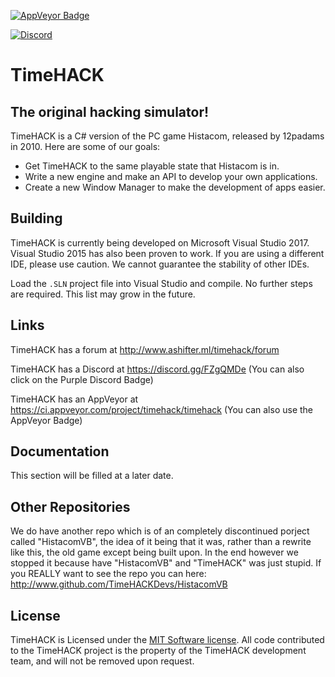 <a href="https://ci.appveyor.com/project/timehack/timehack"><img src="https://ci.appveyor.com/api/projects/status/8x34p8b0i2idblgd?svg=true" style="border: 0;" alt="AppVeyor Badge"></a>

[![Discord](https://discordapp.com/api/guilds/234414439330349056/widget.png?style=shield)](https://discord.gg/FZgQMDe)

# TimeHACK
## The original hacking simulator!
TimeHACK is a C# version of the PC game Histacom, released by 12padams in 2010. Here are some of our goals:
* Get TimeHACK to the same playable state that Histacom is in.
* Write a new engine and make an API to develop your own applications.
* Create a new Window Manager to make the development of apps easier.

## Building
TimeHACK is currently being developed on Microsoft Visual Studio 2017. Visual Studio 2015 has also been proven to work. If you are using a different IDE, please use caution. We cannot guarantee the stability of other IDEs.

Load the ``.SLN`` project file into Visual Studio and compile. No further steps are required. This list may grow in the future.

## Links
TimeHACK has a forum at http://www.ashifter.ml/timehack/forum

TimeHACK has a Discord at https://discord.gg/FZgQMDe (You can also click on the Purple Discord Badge)

TimeHACK has an AppVeyor at https://ci.appveyor.com/project/timehack/timehack (You can also use the AppVeyor Badge)

## Documentation
This section will be filled at a later date.

## Other Repositories
We do have another repo which is of an completely discontinued porject called "HistacomVB", the idea of it being that it was, rather than a rewrite like this, the old game except being built upon. In the end however we stopped it because have "HistacomVB" and "TimeHACK" was just stupid. If you REALLY want to see the repo you can here: http://www.github.com/TimeHACKDevs/HistacomVB

## License
TimeHACK is Licensed under the [MIT Software license](https://github.com/TimeHACKDevs/TimeHACK/blob/master/LICENSE). All code contributed to the TimeHACK project is the property of the TimeHACK development team, and will not be removed upon request.

